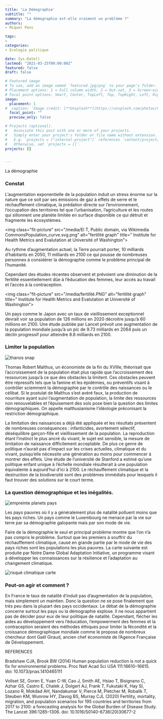 ```yaml
---
title: 'La Démographie'
subtitle: ""
summary: "La démographie est-elle vraiment un problème ?"
authors:
- Miquel Pons

tags:
- 
categories:
- Ecologie politique

date: Sys.Date()
lastmod: "2021-03-25T00:00:00Z"
featured: false
draft: false

# Featured image
# To use, add an image named `featured.jpg/png` to your page's folder.
# Placement options: 1 = Full column width, 2 = Out-set, 3 = Screen-width
# Focal point options: Smart, Center, TopLeft, Top, TopRight, Left, Right, BottomLeft, Bottom, BottomRight
image:
  placement: 1
#  caption: 'Image credit: [**Unsplash**](https://unsplash.com/photos/CpkOjOcXdUY)'
  focal_point: ""
  preview_only: false

# Projects (optional).
#   Associate this post with one or more of your projects.
#   Simply enter your project's folder or file name without extension.
#   E.g. `projects = ["internal-project"]` references `content/project/deep-learning/index.md`.
#   Otherwise, set `projects = []`.
projects: []


---
```


La démographie

### Constat

L’augmentation exponentielle de la population induit un stress énorme sur la nature que ce soit par ses émissions de gaz à effets de serre et le réchauffement climatique, la prédation directe sur l’environnement, l’occupation des territoires tel que l’urbanisation, l’agriculture et les routes qui sillonnent une planète limitée en surface disponible ce qui détruit et fragmente les écosystèmes. 

<img class="fit-picture" 
    src="/media/El T, Public domain, via Wikimedia CommonsPopulation_curve.svg.png”
    alt="fertilité graph"
    title=" Institute for Health Metrics and Evalutation at Université of Washington">


Au rythme d’augmentation actuel, la Terre pourrait porter, 10 milliards d’habitants en 2050, 11 milliards en 2100 ce qui pousse de nombreuses personnes à considérer la démographie comme le problème principal de l’humanité. 

Cependant des études récentes observent et prévoient une diminution de la fertilité essentiellement dûe à l’éducation des femmes, leur accès au travail et l’accès à la contraception. 

<img class="fit-picture" 
    src="/media/fertilité.PNG”
    alt="fertilité graph"
    title=" Institute for Health Metrics and Evalutation at Université of Washington">

Un pays comme le Japon avec un taux de vieillissement exceptionnel devrait voir sa population de 126 millions en 2020 décroitre jusqu’à 60 millions en 2100. Une étude publiée par Lancet prévoit une augmentation de la population mondiale jusqu’à un pic de 9.73 milliards en 2064 puis un déclin progressif pour atteindre 8.8 milliards en 2100.

### Limiter la population

<img class="fit-picture" 
    src="/media/thanos snap.jpg"
    alt="thanos snap"
    title=" thanos snap">

Thomas Robert Malthus, un économiste de la fin du XVIIIe, théorisait que l’accroissement de la population était plus rapide que l’accroissement des ressources jusqu’à ce que des obstacles la limitent. Ces obstacles peuvent être répressifs tels que la famine et les épidémies, ou préventifs visant à contrôler sciemment la démographie par le contrôle des naissances ou le célibat. Si le postulat de Malthus s’est avéré faux, la production de nourriture ayant suivi l’augmentation de population, la limite des ressources non renouvelables et l’épuisement des sols pose bien la question des limites démographiques. On appelle malthusianisme l’idéologie préconisant la restriction démographique.

La limitation des naissances a déjà été appliquée et les résultats présentent de nombreuses conséquences : infanticides, avortement sélectif, déséquilibre garçon-fille et vieillissement de la population. 
La reproduction étant l’instinct le plus ancré du vivant, le sujet est sensible, la mesure de limitation de naissance difficilement acceptable. De plus ce genre de politique n’aurait pas d’impact sur les crises actuelles, climatique et du vivant, puisqu’elle nécessite une génération au moins pour commencer à montrer des effets. Une étude de l’université de Stanford a estimé qu’une politique enfant unique à l’échelle mondiale résulterait à une population équivalente à aujourd’hui d’ici à 2100. Le réchauffement climatique et la destruction de la biodiversité sont des problèmes immédiats pour lesquels il faut trouver des solutions sur le court terme.

### La question démographique et les inégalités.

<img class="fit-picture" 
    src="/media/1384-courrier_huella_bis.jpg"
    alt="empreinte planets pays"
    title=" Global Footprint Network 2012 Data">

Les pays pauvres où il y a généralement plus de natalité polluent moins que les pays riches. Un pays comme le Luxembourg ne menace par la vie sur terre par sa démographie galopante mais par son mode de vie. 

Faire de la démographie le seul et principal problème montre que l’on n’a pas compris le problème. Surtout que les premiers à souffrir du réchauffement climatique, causé en grande partie par le mode de vie des pays riches sont les populations les plus pauvres. La carte suivante est produite par Notre Dame Global Adaptation Initiative, un programme visant à développer les connaissances sur la résilience et l’adaptation au changement climatique.

<img class="fit-picture" 
    src="/media/risque climatique.PNG"
    alt="risqué climatique carte"
    title="Notre Dame Global Adaptation Initiative">

### Peut-on agir et comment ?

En France le taux de natalité d’induit pas d’augmentation de la population, mais simplement un maintien. Donc la question ne se pose finalement que très peu dans la plupart des pays occidentaux. Le débat de la démographie concerne surtout les pays ou la démographie explose. Il ne nous appartient pas de décider pour eux de leur politique de natalité. Cependant, flécher les aides au développement vers l’éducation, l’empowerment des femmes et la contraception seraient des méthodes éthiques pour limiter la fécondité et la croissance démographique mondiale comme le propose de nombreux chercheur dont Gaël Giraud, ancien chef économiste de l’Agence Française de Développement.


REFERENCES

Bradshaw CJA, Brook BW (2014) Human population reduction is not a quick fix for environmental problems. Proc Natl Acad Sci USA 111:16610–16615. doi: 10.1073/pnas.1410465111

Vollset SE, Goren E, Yuan C-W, Cao J, Smith AE, Hsiao T, Bisignano C, Azhar GS, Castro E, Chalek J, Dolgert AJ, Frank T, Fukutaki K, Hay SI, Lozano R, Mokdad AH, Nandakumar V, Pierce M, Pletcher M, Robalik T, Steuben KM, Wunrow HY, Zlavog BS, Murray CJL (2020) Fertility, mortality, migration, and population scenarios for 195 countries and territories from 2017 to 2100: a forecasting analysis for the Global Burden of Disease Study. The Lancet 396:1285–1306. doi: 10.1016/S0140-6736(20)30677-2

